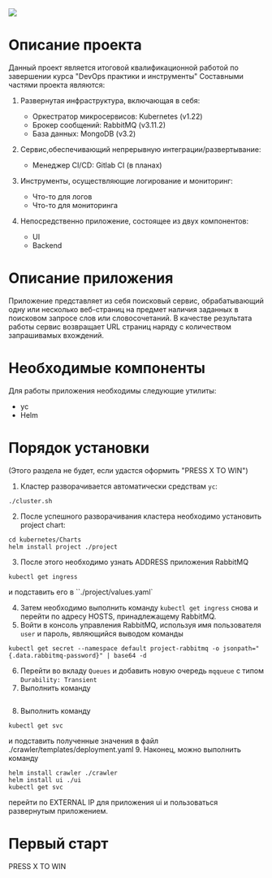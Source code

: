 <img src="https://img.shields.io/github/v/tag/maddogsstyle/otus-project?label=version" />

# Описание проекта
Данный проект является итоговой квалификационной работой по завершении курса "DevOps практики и инструменты"
Составными частями проекта являются:

1. Развернутая инфраструктура, включающая в себя:
	- Оркестратор микросервисов: Kubernetes (v1.22)
	- Брокер сообщений: RabbitMQ (v3.11.2)
	- База данных: MongoDB (v3.2)

2. Сервис,обеспечивающий непрерывную интеграции/развертывание:
	- Менеджер CI/CD: Gitlab CI (в планах)

3. Инструменты, осуществляющие логирование и мониторинг:
	- Что-то для логов
	- Что-то для мониторинга

4. Непосредственно приложение, состоящее из двух компонентов:
	- UI
	- Backend

# Описание приложения
Приложение представляет из себя поисковый сервис, обрабатывающий одну или несколько веб-страниц на предмет наличия заданных в поисковом запросе слов или словосочетаний.
В качестве результата работы сервис возвращает URL страниц наряду с количеством запрашивамых вхождений.

# Необходимые компоненты
Для работы приложения необходимы следующие утилиты:

- yc
- Helm

# Порядок установки
(Этого раздела не будет, если удастся оформить "PRESS X TO WIN")

1. Кластер разворачивается автоматически средствам `yc`:
```
./cluster.sh
```
2. После успешного разворачивания кластера необходимо установить project chart:
```
cd kubernetes/Charts
helm install project ./project
```
3. После этого необходимо узнать ADDRESS приложения RabbitMQ
```
kubectl get ingress
```
и подставить его в ``./project/values.yaml`

4. Затем необходимо выполнить команду `kubectl get ingress` снова и перейти по адресу HOSTS, принадлежащему RabbitMQ.
5. Войти в консоль управления RabbitMQ, используя имя пользователя `user` и пароль, являющийся выводом команды
```
kubectl get secret --namespace default project-rabbitmq -o jsonpath="{.data.rabbitmq-password}" | base64 -d
```
6. Перейти во вкладу `Queues` и добавить новую очередь `mqqueue` с типом `Durability: Transient`
7. Выполнить команду 
```helm install mongodb ./mongodb
```
8.  Выполнить команду
```
kubectl get svc
```
и подставить полученные значения в файл ./crawler/templates/deployment.yaml
9. Наконец, можно выполнить команду
```
helm install crawler ./crawler
helm install ui ./ui
kubectl get svc
```
перейти по EXTERNAL IP для приложения ui и пользоваться развернутым приложением.
# Первый старт

PRESS X TO WIN